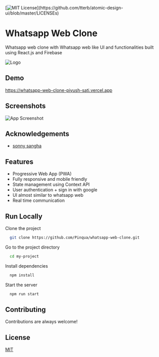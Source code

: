 
[![MIT License](https://img.shields.io/apm/l/atomic-design-ui.svg?)](https://github.com/tterb/atomic-design-ui/blob/master/LICENSEs)

# Whatsapp Web Clone

Whatsapp web clone with Whatsapp web like UI and functionalities built using React.js and Firebase

![Logo](https://www.logo.wine/a/logo/WhatsApp/WhatsApp-Logo.wine.svg)

## Demo

https://whatsapp-web-clone-piyush-sati.vercel.app


## Screenshots

![App Screenshot](https://i.ibb.co/X4SSHxQ/whatsapp-web-clone.gif)

## Acknowledgements

 - [sonny sangha](https://github.com/sonnysangha)
  
## Features

- Progressive Web App (PWA)
- Fully responsive and mobile friendly
- State management using Context API
- User authentication + sign in with google
- UI almost similar to whatsapp web
- Real time communication


## Run Locally

Clone the project

```bash
  git clone https://github.com/Pinqua/whatsapp-web-clone.git
```

Go to the project directory

```bash
  cd my-project
```

Install dependencies

```bash
  npm install
```

Start the server

```bash
  npm run start
```

  
## Contributing

Contributions are always welcome!

  
## License

[MIT](https://choosealicense.com/licenses/mit/)

  

